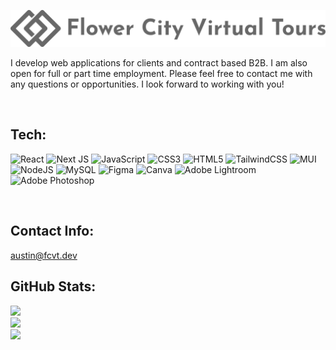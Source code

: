 ![Logo](logo.png "Logo")

I develop web applications for clients and contract based B2B. I am also open for full or part time employment. Please feel free to contact me with any questions or opportunities. I look forward to working with you!

<br>

## Tech:
![React](https://img.shields.io/badge/react-%2320232a.svg?style=plastic&logo=react&logoColor=%2361DAFB) 
![Next JS](https://img.shields.io/badge/Next-black?style=plastic&logo=next.js&logoColor=white) 
![JavaScript](https://img.shields.io/badge/javascript-%23323330.svg?style=plastic&logo=javascript&logoColor=%23F7DF1E) 
![CSS3](https://img.shields.io/badge/css3-%231572B6.svg?style=plastic&logo=css3&logoColor=white) 
![HTML5](https://img.shields.io/badge/html5-%23E34F26.svg?style=plastic&logo=html5&logoColor=white) 
![TailwindCSS](https://img.shields.io/badge/tailwindcss-%2338B2AC.svg?style=plastic&logo=tailwind-css&logoColor=white) 
![MUI](https://img.shields.io/badge/MUI-%230081CB.svg?style=plastic&logo=material-ui&logoColor=white)
![NodeJS](https://img.shields.io/badge/node.js-6DA55F?style=plastic&logo=node.js&logoColor=white) 
![MySQL](https://img.shields.io/badge/mysql-%2300f.svg?style=plastic&logo=mysql&logoColor=white) 
![Figma](https://img.shields.io/badge/figma-%23F24E1E.svg?style=plastic&logo=figma&logoColor=white) 
![Canva](https://img.shields.io/badge/Canva-%2300C4CC.svg?style=plastic&logo=Canva&logoColor=white) 
![Adobe Lightroom](https://img.shields.io/badge/Adobe%20Lightroom-31A8FF.svg?style=plastic&logo=Adobe%20Lightroom&logoColor=white) 
![Adobe Photoshop](https://img.shields.io/badge/adobephotoshop-%2331A8FF.svg?style=plastic&logo=adobephotoshop&logoColor=white) 	

<br>

## Contact Info:
austin@fcvt.dev

## GitHub Stats:
![](https://github-readme-stats.vercel.app/api?username=fcvirtual&theme=dark&hide_border=false&include_all_commits=false&count_private=false)<br/>
![](https://github-readme-streak-stats.herokuapp.com/?user=fcvirtual&theme=dark&hide_border=false)<br/>
![](https://github-readme-stats.vercel.app/api/top-langs/?username=fcvirtual&theme=dark&hide_border=false&include_all_commits=false&count_private=false&layout=compact)
